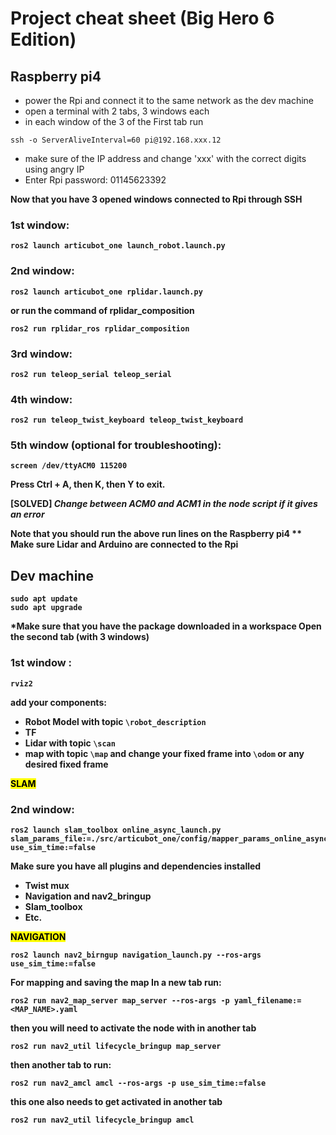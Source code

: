 # Project cheat sheet (Big Hero 6 Edition)

## Raspberry pi4
* power the Rpi and connect it to the same network as the dev machine
* open a terminal with 2 tabs, 3 windows each
* in each window of the 3 of the First tab run 
```
ssh -o ServerAliveInterval=60 pi@192.168.xxx.12
```
* make sure of the IP address and change 'xxx' with the correct digits using angry IP
* Enter Rpi password: 01145623392

<b> Now that you have 3 opened windows connected to Rpi through SSH <b>

### 1st window: 
```
ros2 launch articubot_one launch_robot.launch.py
```
### 2nd window:
```
ros2 launch articubot_one rplidar.launch.py
```
or run the command of rplidar_composition
```
ros2 run rplidar_ros rplidar_composition
```
### 3rd window: 
```
ros2 run teleop_serial teleop_serial
```  
### 4th window:
```
ros2 run teleop_twist_keyboard teleop_twist_keyboard
```
### 5th window (optional for troubleshooting):
```
screen /dev/ttyACM0 115200
```
Press Ctrl + A, then K, then Y to exit.

[SOLVED]  *Change between ACM0 and ACM1 in the node script if it gives an error*

<b> Note that you should run the above run lines on the Raspberry pi4 <b>
** Make sure Lidar and Arduino are connected to the Rpi


## Dev machine
``` 
sudo apt update
sudo apt upgrade
```
*Make sure that you have the package downloaded in a workspace
Open the second tab (with 3 windows)

### 1st window :
```
rviz2
```
add your components:
* Robot Model with topic `\robot_description`
* TF
* Lidar with topic `\scan`
* map with topic `\map`
and change your fixed frame into `\odom` or any desired fixed frame

<mark>SLAM</mark>
### 2nd window: 
```
ros2 launch slam_toolbox online_async_launch.py slam_params_file:=./src/articubot_one/config/mapper_params_online_async.yaml use_sim_time:=false
```
Make sure you have all plugins and dependencies installed
* Twist mux
* Navigation and nav2_bringup
* Slam_toolbox
* Etc.

<mark>NAVIGATION</mark>
```
ros2 launch nav2_birngup navigation_launch.py --ros-args use_sim_time:=false
```
For mapping and saving the map
In a new tab run:
```
ros2 run nav2_map_server map_server --ros-args -p yaml_filename:=<MAP_NAME>.yaml
```
then you will need to activate the node with in another tab
```
ros2 run nav2_util lifecycle_bringup map_server
```
then another tab to run:
```
ros2 run nav2_amcl amcl --ros-args -p use_sim_time:=false
```
this one also needs to get activated in another tab
```
ros2 run nav2_util lifecycle_bringup amcl
```
